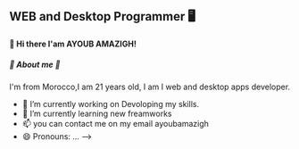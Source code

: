 <h2>WEB and Desktop Programmer 🖥</h2>

<h4>👋 Hi there I'am AYOUB AMAZIGH!</h4>

<h5>📖 About me 📖</h5>
    
   I'm from Morocco,I am 21 years old, I am I web and desktop apps developer.


- 🔭 I’m currently working on Devoloping my skills.
- 🌱 I’m currently learning new freamworks
- 📫 you can contact me on my email ayoubamazigh 
- 😄 Pronouns: ...
-->
